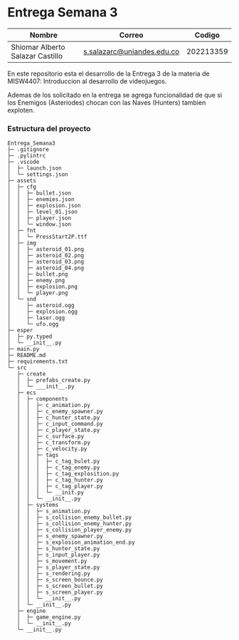# Entrega Semana 3

|   Nombre                         |   Correo                      | Codigo    | 
|----------------------------------|-------------------------------|-----------|
| Shiomar Alberto Salazar Castillo | s.salazarc@uniandes.edu.co    | 202213359 |


En este repositorio esta el desarrollo de la Entrega 3 de la materia de MISW4407: Introduccion al desarrollo de videojuegos.

Ademas de los solicitado en la entrega se agrega funcionalidad de que si los Enemigos (Asteriodes) chocan con las Naves (Hunters) tambien exploten.


### Estructura del proyecto
```
Entrega_Semana3
├─ .gitignore
├─ .pylintrc
├─ .vscode
│  ├─ launch.json
│  └─ settings.json
├─ assets
│  ├─ cfg
│  │  ├─ bullet.json
│  │  ├─ enemies.json
│  │  ├─ explosion.json
│  │  ├─ level_01.json
│  │  ├─ player.json
│  │  └─ window.json
│  ├─ fnt
│  │  └─ PressStart2P.ttf
│  ├─ img
│  │  ├─ asteroid_01.png
│  │  ├─ asteroid_02.png
│  │  ├─ asteroid_03.png
│  │  ├─ asteroid_04.png
│  │  ├─ bullet.png
│  │  ├─ enemy.png
│  │  ├─ explosion.png
│  │  └─ player.png
│  └─ snd
│     ├─ asteroid.ogg
│     ├─ explosion.ogg
│     ├─ laser.ogg
│     └─ ufo.ogg
├─ esper
│  ├─ py.typed
│  └─ __init__.py
├─ main.py
├─ README.md
├─ requirements.txt
└─ src
   ├─ create
   │  ├─ prefabs_create.py
   │  └─ ___init__.py
   ├─ ecs
   │  ├─ components
   │  │  ├─ c_animation.py
   │  │  ├─ c_enemy_spawner.py
   │  │  ├─ c_hunter_state.py
   │  │  ├─ c_input_command.py
   │  │  ├─ c_player_state.py
   │  │  ├─ c_surface.py
   │  │  ├─ c_transform.py
   │  │  ├─ c_velocity.py
   │  │  ├─ tags
   │  │  │  ├─ c_tag_bulet.py
   │  │  │  ├─ c_tag_enemy.py
   │  │  │  ├─ c_tag_explosition.py
   │  │  │  ├─ c_tag_hunter.py
   │  │  │  ├─ c_tag_player.py
   │  │  │  └─ __init.py
   │  │  └─ __init__.py
   │  ├─ systems
   │  │  ├─ s_animation.py
   │  │  ├─ s_collision_enemy_bullet.py
   │  │  ├─ s_collision_enemy_hunter.py
   │  │  ├─ s_collision_player_enemy.py
   │  │  ├─ s_enemy_spawner.py
   │  │  ├─ s_explosion_animation_end.py
   │  │  ├─ s_hunter_state.py
   │  │  ├─ s_input_player.py
   │  │  ├─ s_movement.py
   │  │  ├─ s_player_state.py
   │  │  ├─ s_rendering.py
   │  │  ├─ s_screen_bounce.py
   │  │  ├─ s_screen_bullet.py
   │  │  ├─ s_screen_player.py
   │  │  └─ __init__.py
   │  └─ __init__.py
   ├─ engine
   │  ├─ game_engine.py
   │  └─ __init__.py
   └─ __init__.py

```